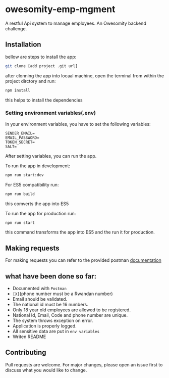 # owesomity-emp-mgment
A restful Api system to manage employees. An Owesomity backend challenge.

## Installation
bellow are steps to install the app:

``` bash
git clone [add project .git url]
```

after clonning the app into locaal machine, open the terminal from within the project dirctory  and run:
``` bash
npm install
```
this helps to install the  dependencies


### Setting environment variables(.env)
In your environment variables, you have to set the following variables:
```
SENDER_EMAIL=
EMAIL_PASSWORD=
TOKEN_SECRET=
SALT=
```
After setting variables, you can run the app.

To run the app in development:
``` bash
npm run start:dev
```
For ES5 compatibility run:
``` bash
npm run build
```
this comverts the app into ES5

To run the app for production run:
``` bash
npm run start
```
this command transforms the app into  ES5 and the run it for production.

## Making requests
 For making requests you can refer to the provided postman [documentation](https://documenter.getpostman.com/view/13568830/UV5WDdo9) 

## what have been done so far:


-  Documented with ``Postman``
- ``[X]``(phone number must be a Rwandan number)
- Email should be validated.
- The national id must be 16 numbers.
- Only 18 year old employees are allowed to be registered.
- National Id, Email, Code and phone number are unique.
- The system throws exception on error.
- Application is properly logged.
- All sensitive data are put in  ``env variables``
- Writen README 

## Contributing
Pull requests are welcome. For major changes, please open an issue first to discuss what you would like to change.

